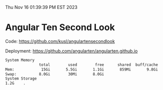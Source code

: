 Thu Nov 16 01:39:39 PM EST 2023

# Angular Ten Second Look

Code: https://github.com/kusl/angulartensecondlook

Deployment: https://github.com/angularten/angularten.github.io

```bash
System Memory
               total        used        free      shared  buff/cache   available
Mem:            15Gi       5.5Gi       1.1Gi       859Mi       9.8Gi       9.8Gi
Swap:          8.0Gi        30Mi       8.0Gi
System Storage
1.2G	.
```
